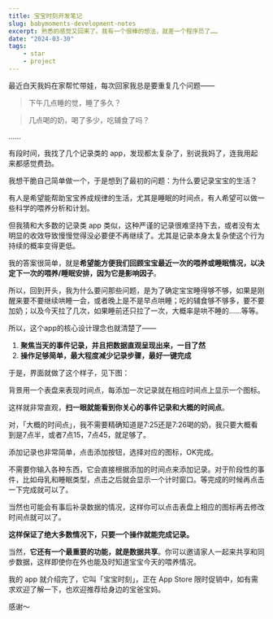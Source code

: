 ```yaml
---
title: 宝宝时刻开发笔记
slug: babymoments-development-notes
excerpt: 熟悉的感觉又回来了。我有一个很棒的想法，就差一个程序员了……
date: "2024-03-30"
tags: 
    - star
    - project
---
```


最近白天我妈在家帮忙带娃，每次回家我总是要重复几个问题——

> 下午几点睡的觉，睡了多久？

> 几点喝的奶，喝了多少，吃辅食了吗？

……

有段时间，我找了几个记录类的 app，发现都太复杂了，别说我妈了，连我用起来都感觉费劲。

我想干脆自己简单做一个，于是想到了最初的问题：为什么要记录宝宝的生活？

有人是希望能帮助宝宝养成规律的生活，尤其是睡眠的时间点，有人希望可以做一些科学的喂养分析和计划。

但我猜和大多数的记录类 app 类似，这种严谨的记录很难坚持下去，或者没有太明显的收效导致慢慢觉得没必要便不再继续了。尤其是记录本身太复杂使这个行为持续的概率变得更低。

我的答案很简单，就是**希望能方便我们回顾宝宝最近一次的喂养或睡眠情况，以决定下一次的喂养/睡眠安排，因为它是影响因子**。

所以，回到开头，我为什么要问那些问题，是为了确定宝宝睡得够不够，如果是刚醒来要不要继续哄睡一会，或者晚上是不是早点哄睡；吃的辅食够不够多，要不要加奶；以及今天拉了几次，如果睡前还只拉了一次，大概率是哄不睡的……等等。

所以，这个app的核心设计理念也就清楚了——

1. **聚焦当天的事件记录，并且把数据直观呈现出来，一目了然**
2. **操作足够简单，最大程度减少记录步骤，最好一键完成**

于是，界面就做了这个样子，见下图：

背景用一个表盘来表现时间点，每添加一次记录就在相应时间点上显示一个图标。

这样就非常直观，**扫一眼就能看到你关心的事件记录和大概的时间点**。

对，「大概的时间点」，我不需要精确知道是7:25还是7:26喝的奶，我只要大概看到是7点半，或者7点15，7点45，就足够了。

添加记录也非常简单，点击添加按钮，选择对应的图标，OK完成。

不需要你输入各种东西，它会直接根据添加的时间点来添加记录。对于阶段性的事件，比如母乳和睡眠类型，点击之后就会显示一个计时窗口。等完成的时候再点击一下完成就可以了。

当然也可能会有事后补录数据的情况，这样你可以点击表盘上相应的图标再去修改时间点就可以了。

**这样保证了绝大多数情况下，只要一个操作就能完成记录。**

当然，**它还有一个最重要的功能，就是数据共享**。你可以邀请家人一起来共享和同步数据，这样即使你在外也能及时知道宝宝今天的喂养情况。

我的 app 就介绍完了，它叫「宝宝时刻」，正在 App Store 限时促销中，如有需求欢迎了解一下，也欢迎推荐给身边的宝爸宝妈。

感谢～